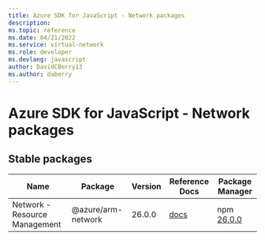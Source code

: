```yaml
---
title: Azure SDK for JavaScript - Network packages
description: 
ms.topic: reference
ms.date: 04/21/2022
ms.service: virtual-network
ms.role: developer
ms.devlang: javascript
author: DavidCBerry13
ms.author: daberry
---
```


# Azure SDK for JavaScript - Network packages

## Stable packages

| Name                  | Package              | Version          | Reference Docs         | Package Manager                |
|-----------------------|----------------------|------------------|------------------------|--------------------------------|
| Network - Resource Management | @azure/arm-network | 26.0.0 | [docs](/azure/javascript/sdk/sdk-demo2/network/azure-arm-network/stable)  | npm [26.0.0](https://www.npmjs.com/package/%40azure%2Farm-network) |
 

 


 